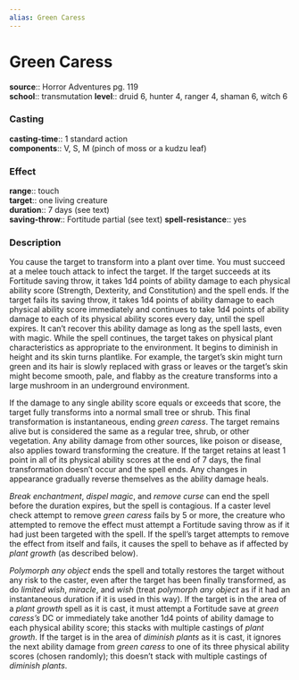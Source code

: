 ```yaml
---
alias: Green Caress
---
```


# Green Caress 

**source**:: Horror Adventures pg. 119  
**school**:: transmutation
**level**:: druid 6, hunter 4, ranger 4, shaman 6, witch 6

### Casting 

**casting-time**:: 1 standard action  
**components**:: V, S, M (pinch of moss or a kudzu leaf)

### Effect 

**range**:: touch  
**target**:: one living creature  
**duration**:: 7 days (see text)  
**saving-throw**:: Fortitude partial (see text)
**spell-resistance**:: yes

### Description 

You cause the target to transform into a plant over time. You must succeed at a melee touch attack to infect the target. If the target succeeds at its Fortitude saving throw, it takes 1d4 points of ability damage to each physical ability score (Strength, Dexterity, and Constitution) and the spell ends. If the target fails its saving throw, it takes 1d4 points of ability damage to each physical ability score immediately and continues to take 1d4 points of ability damage to each of its physical ability scores every day, until the spell expires. It can’t recover this ability damage as long as the spell lasts, even with magic. While the spell continues, the target takes on physical plant characteristics as appropriate to the environment. It begins to diminish in height and its skin turns plantlike. For example, the target’s skin might turn green and its hair is slowly replaced with grass or leaves or the target’s skin might become smooth, pale, and flabby as the creature transforms into a large mushroom in an underground environment.  
  
If the damage to any single ability score equals or exceeds that score, the target fully transforms into a normal small tree or shrub. This final transformation is instantaneous, ending *green caress*. The target remains alive but is considered the same as a regular tree, shrub, or other vegetation. Any ability damage from other sources, like poison or disease, also applies toward transforming the creature. If the target retains at least 1 point in all of its physical ability scores at the end of 7 days, the final transformation doesn’t occur and the spell ends. Any changes in appearance gradually reverse themselves as the ability damage heals.  
  
*Break enchantment*, *dispel magic*, and *remove curse* can end the spell before the duration expires, but the spell is contagious. If a caster level check attempt to remove *green caress* fails by 5 or more, the creature who attempted to remove the effect must attempt a Fortitude saving throw as if it had just been targeted with the spell. If the spell’s target attempts to remove the effect from itself and fails, it causes the spell to behave as if affected by *plant growth* (as described below).  
  
*Polymorph any object* ends the spell and totally restores the target without any risk to the caster, even after the target has been finally transformed, as do *limited wish*, *miracle*, and *wish* (treat *polymorph any object* as if it had an instantaneous duration if it is used in this way). If the target is in the area of a *plant growth* spell as it is cast, it must attempt a Fortitude save at *green caress’s* DC or immediately take another 1d4 points of ability damage to each physical ability score; this stacks with multiple castings of *plant growth*. If the target is in the area of *diminish plants* as it is cast, it ignores the next ability damage from *green caress* to one of its three physical ability scores (chosen randomly); this doesn’t stack with multiple castings of *diminish plants*.
